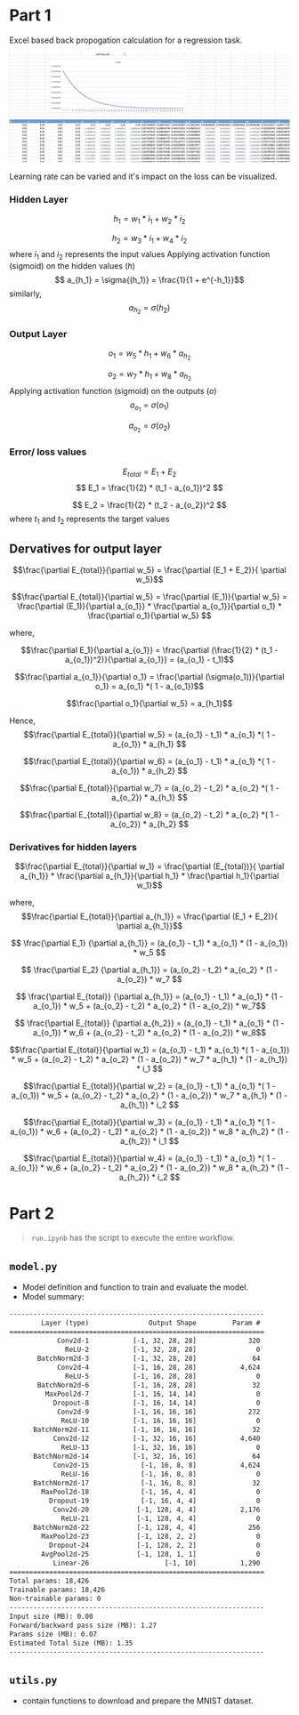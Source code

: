 
# Part 1

Excel based back propogation calculation for a regression task. 

![image](back_prop_screenshot.png)

Learning rate can be varied and it's impact on the loss can be visualized.

### Hidden Layer
$$h_1 = w_1 * i_1 + w_2 * i_2$$


$$h_2 = w_3 * i_1 + w_4 * i_2$$
where $i_1$ and $i_2$ represents the input values
Applying activation function (sigmoid) on the hidden values ($h$)
$$ a_{h_1} = \sigma{(h_1)}  = \frac{1}{1 + e^{-h_1}}$$
similarly,
$$ a_{h_2} = \sigma{(h_2)} $$

### Output Layer
$$ o_1 = w_5 * h_1 + w_6 * a_{h_2}$$


$$ o_2 = w_7 * h_1 + w_8 * a_{h_2}$$
Applying activation function (sigmoid) on the outputs ($o$)
$$ a_{o_1} = \sigma{(o_1)} $$


$$ a_{o_2} = \sigma{(o_2)} $$

### Error/ loss values

$$ E_{total} = E_1+ E_2 $$
$$ E_1 = \frac{1}{2} * (t_1 - a_{o_1})^2 $$ 


$$ E_2 = \frac{1}{2} * (t_2 - a_{o_2})^2 $$ 
where $t_1$ and $t_2$ represents the target values

## Dervatives for output layer
$$\frac{\partial E_{total}}{\partial w_5} = \frac{\partial (E_1 + E_2)}{ \partial w_5}$$


$$\frac{\partial E_{total}}{\partial w_5} = \frac{\partial (E_1)}{\partial w_5} = \frac{\partial (E_1)}{\partial a_{o_1}}  * \frac{\partial a_{o_1}}{\partial o_1} * \frac{\partial o_1}{\partial w_5} $$

where, 

$$\frac{\partial E_1}{\partial a_{o_1}} = \frac{\partial (\frac{1}{2} * (t_1 - a_{o_1})^2)}{\partial a_{o_1}} = (a_{o_1} - t_1)$$


$$\frac{\partial a_{o_1}}{\partial o_1} = \frac{\partial (\sigma(o_1))}{\partial o_1} = a_{o_1} *( 1 - a_{o_1})$$


$$\frac{\partial o_1}{\partial w_5}  =  a_{h_1}$$

Hence, 
$$\frac{\partial E_{total}}{\partial w_5} = (a_{o_1} - t_1) * a_{o_1} *( 1 - a_{o_1}) * a_{h_1} $$


$$\frac{\partial E_{total}}{\partial w_6} = (a_{o_1} - t_1) * a_{o_1} *( 1 - a_{o_1}) * a_{h_2} $$


$$\frac{\partial E_{total}}{\partial w_7} = (a_{o_2} - t_2) * a_{o_2} *( 1 - a_{o_2}) * a_{h_1} $$


$$\frac{\partial E_{total}}{\partial w_8} = (a_{o_2} - t_2) * a_{o_2} *( 1 - a_{o_2}) * a_{h_2} $$


### Derivatives for hidden layers


$$\frac{\partial E_{total}}{\partial w_1} = \frac{\partial (E_{total})}{ \partial a_{h_1}} * \frac{\partial a_{h_1}}{\partial h_1} * \frac{\partial h_1}{\partial w_1}$$

where,
$$\frac{\partial E_{total}}{\partial a_{h_1}} = \frac{\partial (E_1 + E_2)}{ \partial a_{h_1}}$$


$$ \frac{\partial E_1} {\partial a_{h_1}} =  (a_{o_1} - t_1) * a_{o_1} * (1 - a_{o_1}) * w_5 $$


$$ \frac{\partial E_2} {\partial a_{h_1}} =  (a_{o_2} - t_2) * a_{o_2} * (1 - a_{o_2}) * w_7 $$


$$ \frac{\partial E_{total}} {\partial a_{h_1}} =    (a_{o_1} - t_1) * a_{o_1} * (1 - a_{o_1}) * w_5  + (a_{o_2} - t_2) * a_{o_2} * (1 - a_{o_2}) * w_7$$


$$ \frac{\partial E_{total}} {\partial a_{h_2}} =  (a_{o_1} - t_1) * a_{o_1} * (1 - a_{o_1}) * w_6  + (a_{o_2} - t_2) * a_{o_2} * (1 - a_{o_2}) * w_8$$



$$\frac{\partial E_{total}}{\partial w_1} = (a_{o_1} - t_1) * a_{o_1} *( 1 - a_{o_1}) * w_5 + (a_{o_2} - t_2) * a_{o_2} * (1 - a_{o_2}) * w_7 * a_{h_1} * (1 - a_{h_1}) * i_1 $$


$$\frac{\partial E_{total}}{\partial w_2} = (a_{o_1} - t_1) * a_{o_1} *( 1 - a_{o_1}) * w_5 + (a_{o_2} - t_2) * a_{o_2} * (1 - a_{o_2}) * w_7 * a_{h_1} * (1 - a_{h_1}) * i_2 $$


$$\frac{\partial E_{total}}{\partial w_3} = (a_{o_1} - t_1) * a_{o_1} *( 1 - a_{o_1}) * w_6 + (a_{o_2} - t_2) * a_{o_2} * (1 - a_{o_2}) * w_8 * a_{h_2} * (1 - a_{h_2}) * i_1 $$


$$\frac{\partial E_{total}}{\partial w_4} = (a_{o_1} - t_1) * a_{o_1} *( 1 - a_{o_1}) * w_6 + (a_{o_2} - t_2) * a_{o_2} * (1 - a_{o_2}) * w_8 * a_{h_2} * (1 - a_{h_2}) * i_2 $$



# Part 2

> `run.ipynb` has the script to execute the entire workflow.

## `model.py` 

-  Model definition and function to train and evaluate the model. 
-  Model summary:
```
----------------------------------------------------------------
        Layer (type)               Output Shape         Param #
================================================================
            Conv2d-1           [-1, 32, 28, 28]             320
              ReLU-2           [-1, 32, 28, 28]               0
       BatchNorm2d-3           [-1, 32, 28, 28]              64
            Conv2d-4           [-1, 16, 28, 28]           4,624
              ReLU-5           [-1, 16, 28, 28]               0
       BatchNorm2d-6           [-1, 16, 28, 28]              32
         MaxPool2d-7           [-1, 16, 14, 14]               0
           Dropout-8           [-1, 16, 14, 14]               0
            Conv2d-9           [-1, 16, 16, 16]             272
             ReLU-10           [-1, 16, 16, 16]               0
      BatchNorm2d-11           [-1, 16, 16, 16]              32
           Conv2d-12           [-1, 32, 16, 16]           4,640
             ReLU-13           [-1, 32, 16, 16]               0
      BatchNorm2d-14           [-1, 32, 16, 16]              64
           Conv2d-15             [-1, 16, 8, 8]           4,624
             ReLU-16             [-1, 16, 8, 8]               0
      BatchNorm2d-17             [-1, 16, 8, 8]              32
        MaxPool2d-18             [-1, 16, 4, 4]               0
          Dropout-19             [-1, 16, 4, 4]               0
           Conv2d-20            [-1, 128, 4, 4]           2,176
             ReLU-21            [-1, 128, 4, 4]               0
      BatchNorm2d-22            [-1, 128, 4, 4]             256
        MaxPool2d-23            [-1, 128, 2, 2]               0
          Dropout-24            [-1, 128, 2, 2]               0
        AvgPool2d-25            [-1, 128, 1, 1]               0
           Linear-26                   [-1, 10]           1,290
================================================================
Total params: 18,426
Trainable params: 18,426
Non-trainable params: 0
----------------------------------------------------------------
Input size (MB): 0.00
Forward/backward pass size (MB): 1.27
Params size (MB): 0.07
Estimated Total Size (MB): 1.35
----------------------------------------------------------------
```

## `utils.py`

- contain functions to download and prepare the MNIST dataset.
